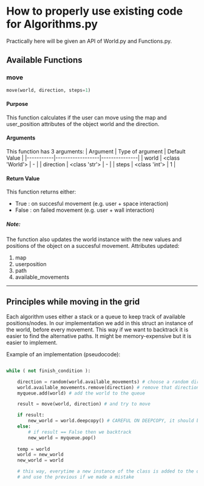 # Ηow to properly use existing code for Algorithms.py

Practically here will be given an API of World.py and Functions.py.

## Available Functions

### move

```python
move(world, direction, steps=1)
```

#### Purpose

This function calculates if the user can move using the map and user_position attributes of the object world and the direction.

#### Arguments

This function has 3 arguments: 
| Argument  | Type of argument | Default Value |
|-----------|------------------|---------------|
| world     | <class 'World'>  | -             |
| direction | <class 'str'>    | -             |
| steps     | <class 'int'>    | 1             |

#### Return Value

This function returns either: 
- True : on succesful movement (e.g. user + space interaction)
- False : on failed movement (e.g. user + wall interaction)

##### Note:

The function also updates the world instance with the new values and positions of the object on a succesful movement.
Attributes updated:
1. map
2. userposition
3. path
4. available_movements

___

## Principles while moving in the grid

Each algorithm uses either a stack or a queue to keep track of available positions/nodes. 
In our implementation we add in this struct an instance of the world, before every movement. 
This way if we want to backtrack it is easier to find the alternative paths.
It might be memory-expensive but it is easier to implement.

Example of an implementation (pseudocode):

```python

while ( not finish_condition ):

    direction = random(world.available_movements) # choose a random direction from available movements
    world.available_movements.remove(direction) # remove that direction from available movements
    myqueue.add(world) # add the world to the queue

    result = move(world, direction) # and try to move

    if result:
        new_world = world.deepcopy() # CAREFUL ON DEEPCOPY, it should be done this way
    else:
        # if result == False then we backtrack
        new_world = myqueue.pop()
    
    temp = world
    world = new_world
    new_world = world

    # this way, everytime a new instance of the class is added to the queue.
    # and use the previous if we made a mistake
```